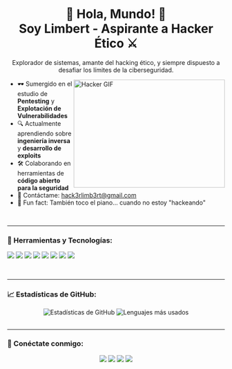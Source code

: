 <!--
**UsopKing7/UsopKing7** is a ✨ _special_ ✨ repository because its `README.md` (this file) appears on your GitHub profile.

Here are some ideas to get you started:

- 🔭 I’m currently working on ...
- 🌱 I’m currently learning ...
- 👯 I’m looking to collaborate on ...
- 🤔 I’m looking for help with ...
- 💬 Ask me about ...
- 📫 How to reach me: ...
- 😄 Pronouns: ...
- ⚡ Fun fact: ...
-->
<h1 align="center">👾 Hola, Mundo! 👾 <br> Soy Limbert - Aspirante a Hacker Ético ⚔️</h1>

<p align="center">
    Explorador de sistemas, amante del hacking ético, y siempre dispuesto a desafiar los límites de la ciberseguridad.
</p>

<img align="right" alt="Hacker GIF" src="https://media.giphy.com/media/2zeji2UedvZzvIZ45N/giphy.gif" width="350" height="250" />

- 🕶️ Sumergido en el estudio de **Pentesting** y **Explotación de Vulnerabilidades**
- 🔍 Actualmente aprendiendo sobre **ingeniería inversa** y **desarrollo de exploits**
- 🛠️ Colaborando en herramientas de **código abierto para la seguridad**
- 💌 Contáctame: hack3rlimb3rt@gmail.com
- 🎹 Fun fact: También toco el piano... cuando no estoy "hackeando"

<br>

---

### 🧰 Herramientas y Tecnologías:

<p align="left">
    <a href="https://www.kali.org/" target="_blank"><img src="https://img.icons8.com/color/48/000000/kali-linux.png"/></a>
    <a href="https://www.wireshark.org/" target="_blank"><img src="https://img.icons8.com/color/48/000000/wireshark.png"/></a>
    <a href="https://portswigger.net/burp" target="_blank"><img src="https://img.icons8.com/external-tal-revivo-color-tal-revivo/48/000000/external-burp-suite-the-leading-software-for-web-security-testing-logo-color-tal-revivo.png"/></a>
    <a href="https://nmap.org/" target="_blank"><img src="https://img.icons8.com/color/48/000000/nmap.png"/></a>
    <a href="https://www.python.org" target="_blank"><img src="https://img.icons8.com/color/48/000000/python.png"/></a>
    <a href="https://developer.mozilla.org/es/docs/Web/JavaScript" target="_blank"><img src="https://img.icons8.com/color/48/000000/javascript.png"/></a>
    <a href="https://www.gnu.org/software/bash/" target="_blank"><img src="https://img.icons8.com/color/48/000000/console.png"/></a>
    <a href="https://www.metasploit.com/" target="_blank"><img src="https://img.icons8.com/color/48/000000/metasploit.png"/></a>
</p>

<br>

---

### 📈 Estadísticas de GitHub:

<div align="center">
    <img src="https://github-readme-stats.vercel.app/api?username=yourgithubusername&show_icons=true&theme=radical" alt="Estadísticas de GitHub" />
    <img src="https://github-readme-stats.vercel.app/api/top-langs/?username=yourgithubusername&layout=compact&theme=radical" alt="Lenguajes más usados" />
</div>

<br>

---

### 🔗 Conéctate conmigo:

<div align="center">
    <a href="https://www.linkedin.com/in/yourusername/"><img src="https://img.icons8.com/color/48/000000/linkedin.png"/></a>
    <a href="https://twitter.com/yourusername"><img src="https://img.icons8.com/color/48/000000/twitter--v1.png"/></a>
    <a href="https://tryhackme.com/p/yourusername"><img src="https://img.icons8.com/ios-filled/50/000000/tryhackme.png"/></a>
    <a href="https://www.hackthebox.eu/profile/yourusername"><img src="https://img.icons8.com/ios-filled/50/000000/hackthebox.png"/></a>
</div>

